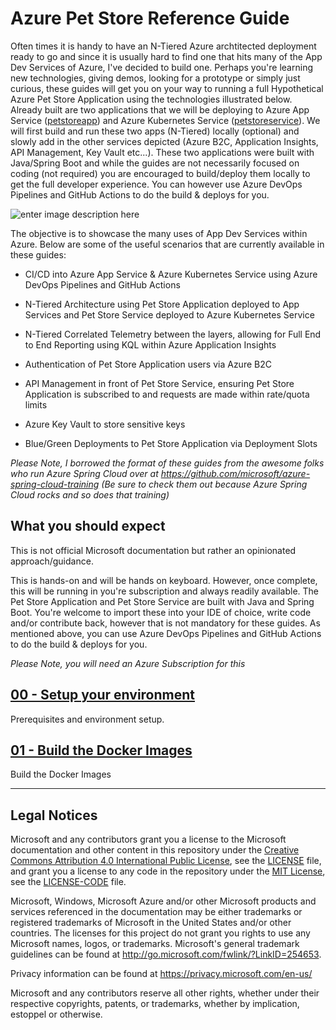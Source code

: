 # Azure Pet Store Reference Guide

Often times it is handy to have an N-Tiered Azure archtitected deployment ready to go and since it is usually hard to find one that hits many of the App Dev Services of Azure, I've decided to build one. Perhaps you're learning new technologies, giving demos, looking for a prototype or simply just curious, these guides will get you on your way to running a full Hypothetical Azure Pet Store Application using the technologies illustrated below. Already built are two applications that we will be deploying to Azure App Service ([petstoreapp](https://github.com/chtrembl/azure-cloud/tree/main/petstore/petstoreapp)) and Azure Kubernetes Service ([petstoreservice](https://github.com/chtrembl/azure-cloud/tree/main/petstore/petstoreservice)). We will first build and run these two apps (N-Tiered) locally (optional) and slowly add in the other services depicted (Azure B2C, Application Insights, API Management, Key Vault etc...). These two applications were built with Java/Spring Boot and while the guides are not necessarily focused on coding (not required) you are encouraged to build/deploy them locally to get the full developer experience. You can however use Azure DevOps Pipelines and GitHub Actions to do the build & deploys for you.

![enter image description here](https://github.com/chtrembl/azure-cloud/blob/main/petstore/petstore_architecture.png?raw=true)
  
The objective is to showcase the many uses of App Dev Services within Azure. Below are some of the useful scenarios that are currently available in these guides:

- CI/CD into Azure App Service & Azure Kubernetes Service using Azure DevOps Pipelines and GitHub Actions

- N-Tiered Architecture using Pet Store Application deployed to App Services and Pet Store Service deployed to Azure Kubernetes Service

- N-Tiered Correlated Telemetry between the layers, allowing for Full End to End Reporting using KQL within Azure Application Insights

- Authentication of Pet Store Application users via Azure B2C

- API Management in front of Pet Store Service, ensuring Pet Store Application is subscribed to and requests are made within rate/quota limits

- Azure Key Vault to store sensitive keys

- Blue/Green Deployments to Pet Store Application via Deployment Slots

*Please Note, I borrowed the format of these guides from the awesome folks who run Azure Spring Cloud over at https://github.com/microsoft/azure-spring-cloud-training (Be sure to check them out because Azure Spring Cloud rocks and so does that training)*

## What you should expect

This is not official Microsoft documentation but rather an opinionated approach/guidance.

This is hands-on and will be hands on keyboard. However, once complete, this will be running in you're subscription and always readily available. The Pet Store Application and Pet Store Service are built with Java and Spring Boot. You're welcome to import these into your IDE of choice, write code and/or contribute back, however that is not mandatory for these guides. As mentioned above, you can use Azure DevOps Pipelines and GitHub Actions to do the build & deploys for you.

*Please Note, you will need an Azure Subscription for this*

## [00 - Setup your environment](00-setup-your-environment/README.md)

Prerequisites and environment setup.

## [01 - Build the Docker Images](01-build-the-docker-images/README.md)

  Build the Docker Images

---

## Legal Notices

Microsoft and any contributors grant you a license to the Microsoft documentation and other content
in this repository under the [Creative Commons Attribution 4.0 International Public License](https://creativecommons.org/licenses/by/4.0/legalcode),
see the [LICENSE](LICENSE) file, and grant you a license to any code in the repository under the [MIT License](https://opensource.org/licenses/MIT), see the
[LICENSE-CODE](LICENSE-CODE) file.

Microsoft, Windows, Microsoft Azure and/or other Microsoft products and services referenced in the documentation
may be either trademarks or registered trademarks of Microsoft in the United States and/or other countries.
The licenses for this project do not grant you rights to use any Microsoft names, logos, or trademarks.
Microsoft's general trademark guidelines can be found at http://go.microsoft.com/fwlink/?LinkID=254653.

Privacy information can be found at https://privacy.microsoft.com/en-us/

Microsoft and any contributors reserve all other rights, whether under their respective copyrights, patents,
or trademarks, whether by implication, estoppel or otherwise.
